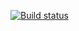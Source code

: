 [![Build status](https://ci.appveyor.com/api/projects/status/ehn69ho04klkt079?svg=true)](https://ci.appveyor.com/project/Rail-G/koafrontend)
